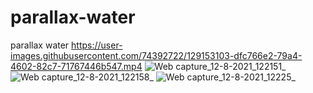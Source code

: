 # parallax-water
parallax water
https://user-images.githubusercontent.com/74392722/129153103-dfc766e2-79a4-4602-82c7-71767446b547.mp4
![Web capture_12-8-2021_122151_](https://user-images.githubusercontent.com/74392722/129152704-93ec4c52-19a2-4229-bbb2-e9193cc8e9a4.jpeg)
![Web capture_12-8-2021_122158_](https://user-images.githubusercontent.com/74392722/129152714-da6ae100-c300-479a-9494-ef38e7f33930.jpeg)
![Web capture_12-8-2021_12225_](https://user-images.githubusercontent.com/74392722/129152720-269c8354-9711-4484-bf0a-91b582d2f52b.jpeg)
